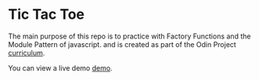 # Tic Tac Toe

The main purpose of this repo is to practice with Factory Functions and the Module Pattern of javascript. and is created as part of the Odin Project [curriculum](https://www.theodinproject.com/courses/javascript/lessons/tic-tac-toe-javascript).

You can view a live demo [demo](https://martinsugasti.github.io/tic-tac-toe-js/).
